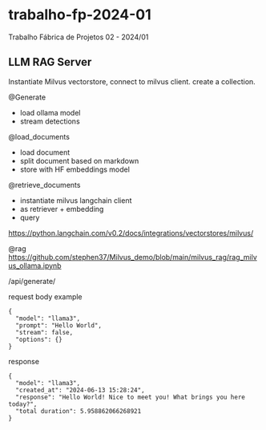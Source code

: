 # trabalho-fp-2024-01
Trabalho Fábrica de Projetos 02 - 2024/01

## LLM RAG Server

Instantiate Milvus vectorstore, connect to milvus client. create a collection.

@Generate
- load ollama model
- stream detections


@load_documents
- load document
- split document based on markdown
- store with HF embeddings model

@retrieve_documents
- instantiate milvus langchain client
- as retriever + embedding
- query

https://python.langchain.com/v0.2/docs/integrations/vectorstores/milvus/ 

@rag
https://github.com/stephen37/Milvus_demo/blob/main/milvus_rag/rag_milvus_ollama.ipynb

/api/generate/

request body example
```
{
  "model": "llama3",
  "prompt": "Hello World",
  "stream": false,
  "options": {}
}
```

response
```
{
  "model": "llama3",
  "created_at": "2024-06-13 15:28:24",
  "response": "Hello World! Nice to meet you! What brings you here today?",
  "total duration": 5.958862066268921
}
```

